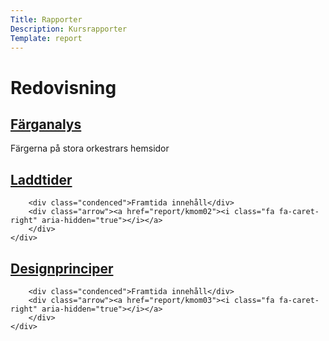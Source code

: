 ```yaml
---
Title: Rapporter
Description: Kursrapporter
Template: report
---
```


# Redovisning

<div class="kmom-box">
    <div class="kmom-header"><a href="analysis/01_colors"><h2>Färganalys</h2></a></div>
    <div class="kb-content">
        <div class="condenced">Färgerna på stora orkestrars hemsidor</div>
        <div class="arrow"><a href="report/kmom01"><i class="fa fa-caret-right" aria-hidden="true"></i></a>
        </div>
    </div>
</div>

<div class="kmom-box">
    <div class="kmom-header"><a href="analysis/02_load"><h2>Laddtider</h2></a></div>
    <div class="kb-content">

        <div class="condenced">Framtida innehåll</div>
        <div class="arrow"><a href="report/kmom02"><i class="fa fa-caret-right" aria-hidden="true"></i></a>
        </div>
    </div>
</div>

<div class="kmom-box">
    <div class="kmom-header"><a href="analysis/03_design_principles.md"><h2>Designprinciper</h2></a></div>
    <div class="kb-content">

        <div class="condenced">Framtida innehåll</div>
        <div class="arrow"><a href="report/kmom03"><i class="fa fa-caret-right" aria-hidden="true"></i></a>
        </div>
    </div>
</div>
